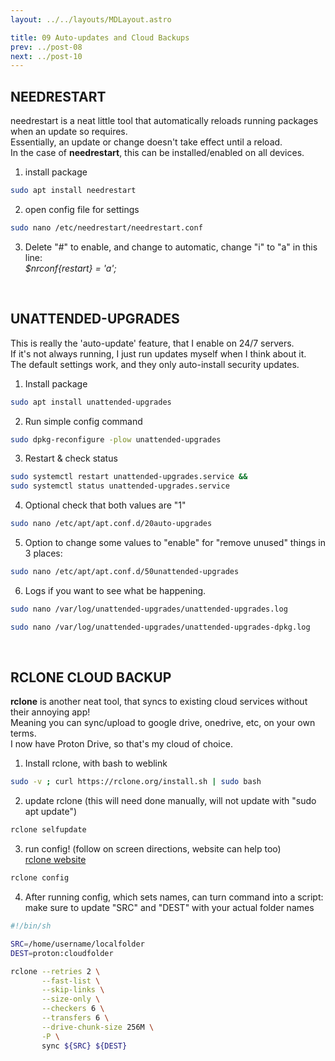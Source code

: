```yaml
---
layout: ../../layouts/MDLayout.astro

title: 09 Auto-updates and Cloud Backups
prev: ../post-08
next: ../post-10
---
```



## NEEDRESTART
needrestart is a neat little tool that automatically reloads running packages when an update so requires.<br>
Essentially, an update or change doesn't take effect until a reload.<br>
In the case of **needrestart**, this can be installed/enabled on all devices.<br>

1. install package
```sh
sudo apt install needrestart
```
2. open config file for settings
```sh
sudo nano /etc/needrestart/needrestart.conf
```
3. Delete "#" to enable, and change to automatic, change "i" to "a" in this line:<br>
_$nrconf{restart} = 'a';_

<br>

## UNATTENDED-UPGRADES
This is really the 'auto-update' feature, that I enable on 24/7 servers.<br>
If it's not always running, I just run updates myself when I think about it.<br>
The default settings work, and they only auto-install security updates.

1. Install package
```sh
sudo apt install unattended-upgrades
```
2. Run simple config command
```sh
sudo dpkg-reconfigure -plow unattended-upgrades
```
3. Restart & check status
```sh
sudo systemctl restart unattended-upgrades.service &&
sudo systemctl status unattended-upgrades.service
```
4. Optional check that both values are "1"
```sh
sudo nano /etc/apt/apt.conf.d/20auto-upgrades
```
5. Option to change some values to "enable" for "remove unused" things in 3 places:
```sh
sudo nano /etc/apt/apt.conf.d/50unattended-upgrades
```
6. Logs if you want to see what be happening.
```sh
sudo nano /var/log/unattended-upgrades/unattended-upgrades.log
```
```sh
sudo nano /var/log/unattended-upgrades/unattended-upgrades-dpkg.log
```
<br>

## RCLONE CLOUD BACKUP
**rclone** is another neat tool, that syncs to existing cloud services without their annoying app!<br>
Meaning you can sync/upload to google drive, onedrive, etc, on your own terms.<br>
I now have Proton Drive, so that's my cloud of choice.

1. Install rclone, with bash to weblink
```sh
sudo -v ; curl https://rclone.org/install.sh | sudo bash
```
2. update rclone (this will need done manually, will not update with "sudo apt update")
```sh
rclone selfupdate
```
3. run config! (follow on screen directions, website can help too)<br>
[rclone website](rclone.org)
```sh
rclone config
```
4. After running config, which sets names, can turn command into a script:<br>
make sure to update "SRC" and "DEST" with your actual folder names
```sh
#!/bin/sh

SRC=/home/username/localfolder
DEST=proton:cloudfolder

rclone --retries 2 \
       --fast-list \
       --skip-links \
       --size-only \
       --checkers 6 \
       --transfers 6 \
       --drive-chunk-size 256M \
       -P \
       sync ${SRC} ${DEST}
```